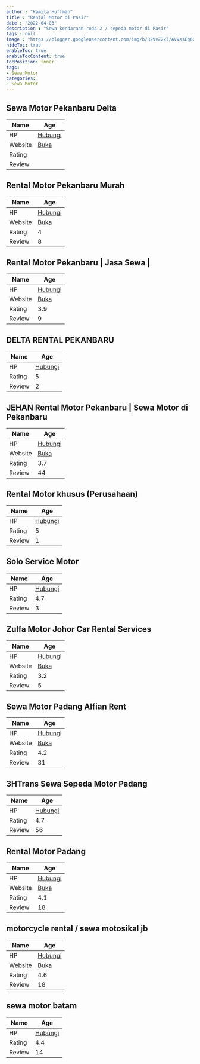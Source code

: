 ```yaml
---
author : "Kamila Huffman"
title : "Rental Motor di Pasir"
date : "2022-04-03"
description : "Sewa kendaraan roda 2 / sepeda motor di Pasir"
tags : null
image : "https://blogger.googleusercontent.com/img/b/R29vZ2xl/AVvXsEg6QqYZpZ95rEJidEkaO5fvxvPz0dFc71hR9PBI1TOWSK21hPEc2o7TCpJZFd9YteurJ0WryN1JXO0PNyizChsun7RuT2Z73RKsOs7kW7pkrbvs0sixDjrKCEx2-F6YUcP94ZaxEotuCQQwH8UTygUYeWvUIzwfy7tpiX1TpB5wVYloqMGWBBzIThqtzw/w300-h200/rental-motor-di-pasir.png"
hideToc: true
enableToc: true
enableTocContent: true
tocPosition: inner
tags:
- Sewa Motor
categories:
- Sewa Motor
---
```



## Sewa Motor Pekanbaru Delta

Name | Age
--------|------
HP | [Hubungi](https://pcandroidplayer.blogspot.com/?clayads=https://getnumber.ndower.dev?phone=MDgyMjQ2NDUwMjAy)
Website | [Buka](https://pcandroidplayer.blogspot.com/?clayads=aHR0cHM6Ly93d3cuc2V3YW1vdG9ycGVrYW5iYXJ1LmNvbS9wL3RlbnRhbmcta2FtaS5odG1s) 
Rating | 
Review | 


## Rental Motor Pekanbaru Murah

Name | Age
--------|------
HP | [Hubungi](https://pcandroidplayer.blogspot.com/?clayads=https://getnumber.ndower.dev?phone=MDgxMTc1NDMxMTE=)
Website | [Buka](https://pcandroidplayer.blogspot.com/?clayads=aHR0cHM6Ly93d3cuZmFjZWJvb2suY29tL3JlbnRhbHNlcGVkYW1vdG9ycGVrYW5iYXJ1) 
Rating | 4
Review | 8


## Rental Motor Pekanbaru | Jasa Sewa |

Name | Age
--------|------
HP | [Hubungi](https://pcandroidplayer.blogspot.com/?clayads=https://getnumber.ndower.dev?phone=MDgxMzY0NTg4ODQz)
Website | [Buka](https://pcandroidplayer.blogspot.com/?clayads=aHR0cHM6Ly9yZW50YWxzZXdhbW90b3JwZWthbmJhcnUuYnVzaW5lc3Muc2l0ZS8=) 
Rating | 3.9
Review | 9


## DELTA RENTAL PEKANBARU

Name | Age
--------|------
HP | [Hubungi](https://pcandroidplayer.blogspot.com/?clayads=https://getnumber.ndower.dev?phone=MDgyMjQ2NDUwMjAy)
Rating | 5
Review | 2


## JEHAN Rental Motor Pekanbaru | Sewa Motor di Pekanbaru

Name | Age
--------|------
HP | [Hubungi](https://pcandroidplayer.blogspot.com/?clayads=https://getnumber.ndower.dev?phone=MDgxMTc1NDMxMTE=)
Website | [Buka](https://pcandroidplayer.blogspot.com/?clayads=aHR0cHM6Ly93d3cuZmFjZWJvb2suY29tL3Nld2Ftb3RvcnBla2FuYmFydQ==) 
Rating | 3.7
Review | 44


## Rental Motor khusus (Perusahaan)

Name | Age
--------|------
HP | [Hubungi](https://pcandroidplayer.blogspot.com/?clayads=https://getnumber.ndower.dev?phone=)
Rating | 5
Review | 1


## Solo Service Motor

Name | Age
--------|------
HP | [Hubungi](https://pcandroidplayer.blogspot.com/?clayads=https://getnumber.ndower.dev?phone=MDgxMzY0MDc5ODIw)
Rating | 4.7
Review | 3


## Zulfa Motor Johor Car Rental Services

Name | Age
--------|------
HP | [Hubungi](https://pcandroidplayer.blogspot.com/?clayads=https://getnumber.ndower.dev?phone=KzYwMTk3NzczODQz)
Website | [Buka](https://pcandroidplayer.blogspot.com/?clayads=aHR0cDovL3p1bGZhY2FycmVudGFsLmNvbS8=) 
Rating | 3.2
Review | 5


## Sewa Motor Padang Alfian Rent

Name | Age
--------|------
HP | [Hubungi](https://pcandroidplayer.blogspot.com/?clayads=https://getnumber.ndower.dev?phone=MDg1Mzc2MzIxNjA2)
Website | [Buka](https://pcandroidplayer.blogspot.com/?clayads=aHR0cHM6Ly9zZXdhbW90b3JwYWRhbmcud29yZHByZXNzLmNvbS8=) 
Rating | 4.2
Review | 31


## 3HTrans Sewa Sepeda Motor Padang

Name | Age
--------|------
HP | [Hubungi](https://pcandroidplayer.blogspot.com/?clayads=https://getnumber.ndower.dev?phone=MDgxMzYzNDQyNTky)
Rating | 4.7
Review | 56


## Rental Motor Padang

Name | Age
--------|------
HP | [Hubungi](https://pcandroidplayer.blogspot.com/?clayads=https://getnumber.ndower.dev?phone=MDgyMTcwNjk1MDAz)
Website | [Buka](https://pcandroidplayer.blogspot.com/?clayads=aHR0cHM6Ly93d3cucmVudGFsbW90b3JwYWRhbmcuY29tLw==) 
Rating | 4.1
Review | 18


## motorcycle rental / sewa motosikal jb

Name | Age
--------|------
HP | [Hubungi](https://pcandroidplayer.blogspot.com/?clayads=https://getnumber.ndower.dev?phone=KzYwMTEyNzc0MjUxMQ==)
Website | [Buka](https://pcandroidplayer.blogspot.com/?clayads=aHR0cHM6Ly93d3cuZmFjZWJvb2suY29tL3Nld2Ftb3Rvc2lrYWxqYi8=) 
Rating | 4.6
Review | 18


## sewa motor batam

Name | Age
--------|------
HP | [Hubungi](https://pcandroidplayer.blogspot.com/?clayads=https://getnumber.ndower.dev?phone=MDgxMjYxNTg5Njc4)
Rating | 4.4
Review | 14


